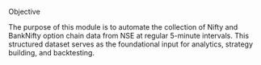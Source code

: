 Objective

The purpose of this module is to automate the collection of Nifty and BankNifty option chain data from NSE at regular 5-minute intervals. This structured dataset serves as the foundational input for analytics, strategy building, and backtesting.
